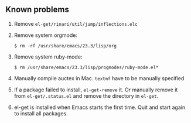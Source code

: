 Known problems
--------------

1. Remove `el-get/rinari/util/jump/inflections.elc`
2. Remove system orgmode:

       $ rm -rf /usr/share/emacs/23.3/lisp/org


3. Remove system ruby-mode:

       $ rm /usr/share/emacs/23.3/lisp/progmodes/ruby-mode.el*


4. Manually compile auctex in Mac. `textmf` have to be manually specified

5. If a package failed to install, `el-get-remove` it. Or manually remove it
   from `el-get/.status.el` and remove the directory in `el-get`.

6. el-get is installed when Emacs starts the first time. Quit and start again to
   install all packages.
